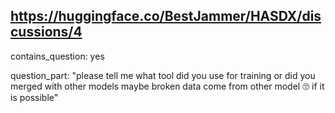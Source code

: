 ## https://huggingface.co/BestJammer/HASDX/discussions/4

contains_question: yes

question_part: "please tell me what tool did you use for training or did you merged with other models  maybe broken data come from other model 🙄 if it is possible"